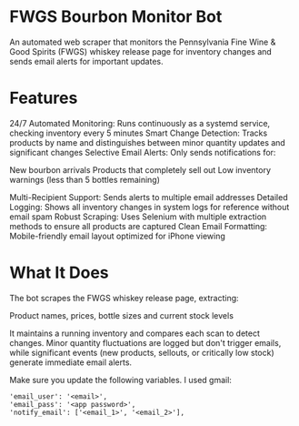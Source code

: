 # FWGS Bourbon Monitor Bot

An automated web scraper that monitors the Pennsylvania Fine Wine & Good Spirits (FWGS) whiskey release page for inventory changes and sends email alerts for important updates.

# Features

24/7 Automated Monitoring: Runs continuously as a systemd service, checking inventory every 5 minutes
Smart Change Detection: Tracks products by name and distinguishes between minor quantity updates and significant changes
Selective Email Alerts: Only sends notifications for:

New bourbon arrivals
Products that completely sell out
Low inventory warnings (less than 5 bottles remaining)

Multi-Recipient Support: Sends alerts to multiple email addresses
Detailed Logging: Shows all inventory changes in system logs for reference without email spam
Robust Scraping: Uses Selenium with multiple extraction methods to ensure all products are captured
Clean Email Formatting: Mobile-friendly email layout optimized for iPhone viewing

# What It Does
The bot scrapes the FWGS whiskey release page, extracting:

Product names, prices, bottle sizes and current stock levels

It maintains a running inventory and compares each scan to detect changes. Minor quantity fluctuations are logged but don't trigger emails, while significant events (new products, sellouts, or critically low stock) generate immediate email alerts.


Make sure you update the following variables. I used gmail:

    'email_user': '<email>',
    'email_pass': '<app password>',
    'notify_email': ['<email_1>', '<email_2>'],
